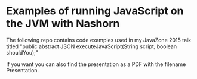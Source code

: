 Examples of running JavaScript on the JVM with Nashorn
======

The following repo contains code examples used in
my JavaZone 2015 talk titled
"public abstract JSON executeJavaScript(String
script, boolean shouldYou);"

If you want you can also find the presentation as a PDF with the filename Presentation.


